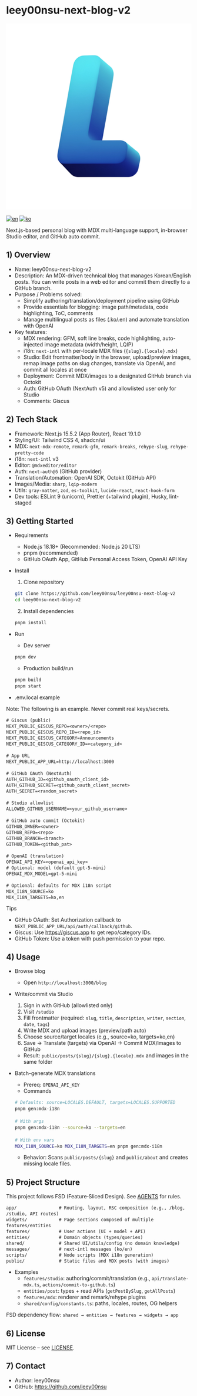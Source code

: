 # leey00nsu-next-blog-v2

![logo](./public/logo.png)

[![en](https://img.shields.io/badge/lang-en-red.svg)](./README.en.md) [![ko](https://img.shields.io/badge/lang-ko-blue.svg)](./README.md)

Next.js-based personal blog with MDX multi-language support, in-browser Studio editor, and GitHub auto commit.

## 1) Overview

- Name: leey00nsu-next-blog-v2
- Description: An MDX-driven technical blog that manages Korean/English posts. You can write posts in a web editor and commit them directly to a GitHub branch.
- Purpose / Problems solved:
  - Simplify authoring/translation/deployment pipeline using GitHub
  - Provide essentials for blogging: image path/metadata, code highlighting, ToC, comments
  - Manage multilingual posts as files (.ko/.en) and automate translation with OpenAI
- Key features:
  - MDX rendering: GFM, soft line breaks, code highlighting, auto-injected image metadata (width/height, LQIP)
  - i18n: `next-intl` with per-locale MDX files (`{slug}.{locale}.mdx`)
  - Studio: Edit frontmatter/body in the browser, upload/preview images, remap image paths on slug changes, translate via OpenAI, and commit all locales at once
  - Deployment: Commit MDX/images to a designated GitHub branch via Octokit
  - Auth: GitHub OAuth (NextAuth v5) and allowlisted user only for Studio
  - Comments: Giscus

## 2) Tech Stack

- Framework: Next.js 15.5.2 (App Router), React 19.1.0
- Styling/UI: Tailwind CSS 4, shadcn/ui
- MDX: `next-mdx-remote`, `remark-gfm`, `remark-breaks`, `rehype-slug`, `rehype-pretty-code`
- i18n: `next-intl` v3
- Editor: `@mdxeditor/editor`
- Auth: `next-auth@5` (GitHub provider)
- Translation/Automation: OpenAI SDK, Octokit (GitHub API)
- Images/Media: `sharp`, `lqip-modern`
- Utils: `gray-matter`, `zod`, `es-toolkit`, `lucide-react`, `react-hook-form`
- Dev tools: ESLint 9 (unicorn), Prettier (+tailwind plugin), Husky, lint-staged

## 3) Getting Started

- Requirements
  - Node.js 18.18+ (Recommended: Node.js 20 LTS)
  - pnpm (recommended)
  - GitHub OAuth App, GitHub Personal Access Token, OpenAI API Key

- Install
  1. Clone repository

  ```bash
  git clone https://github.com/leey00nsu/leey00nsu-next-blog-v2
  cd leey00nsu-next-blog-v2
  ```

  2. Install dependencies

  ```bash
  pnpm install
  ```

- Run
  - Dev server

  ```bash
  pnpm dev
  ```

  - Production build/run

  ```bash
  pnpm build
  pnpm start
  ```

- .env.local example

Note: The following is an example. Never commit real keys/secrets.

```env
# Giscus (public)
NEXT_PUBLIC_GISCUS_REPO=<owner>/<repo>
NEXT_PUBLIC_GISCUS_REPO_ID=<repo_id>
NEXT_PUBLIC_GISCUS_CATEGORY=Announcements
NEXT_PUBLIC_GISCUS_CATEGORY_ID=<category_id>

# App URL
NEXT_PUBLIC_APP_URL=http://localhost:3000

# GitHub OAuth (NextAuth)
AUTH_GITHUB_ID=<github_oauth_client_id>
AUTH_GITHUB_SECRET=<github_oauth_client_secret>
AUTH_SECRET=<random_secret>

# Studio allowlist
ALLOWED_GITHUB_USERNAME=<your_github_username>

# GitHub auto commit (Octokit)
GITHUB_OWNER=<owner>
GITHUB_REPO=<repo>
GITHUB_BRANCH=<branch>
GITHUB_TOKEN=<github_pat>

# OpenAI (translation)
OPENAI_API_KEY=<openai_api_key>
# Optional: model (default gpt-5-mini)
OPENAI_MDX_MODEL=gpt-5-mini

# Optional: defaults for MDX i18n script
MDX_I18N_SOURCE=ko
MDX_I18N_TARGETS=ko,en
```

Tips

- GitHub OAuth: Set Authorization callback to `NEXT_PUBLIC_APP_URL/api/auth/callback/github`.
- Giscus: Use https://giscus.app to get repo/category IDs.
- GitHub Token: Use a token with push permission to your repo.

## 4) Usage

- Browse blog
  - Open `http://localhost:3000/blog`

- Write/commit via Studio
  1. Sign in with GitHub (allowlisted only)
  2. Visit `/studio`
  3. Fill frontmatter (required: `slug`, `title`, `description`, `writer`, `section`, `date`, `tags`)
  4. Write MDX and upload images (preview/path auto)
  5. Choose source/target locales (e.g., source=ko, targets=ko,en)
  6. Save → Translate (targets) via OpenAI → Commit MDX/images to GitHub
  - Result: `public/posts/{slug}/{slug}.{locale}.mdx` and images in the same folder

- Batch-generate MDX translations
  - Prereq: `OPENAI_API_KEY`
  - Commands

  ```bash
  # Defaults: source=LOCALES.DEFAULT, targets=LOCALES.SUPPORTED
  pnpm gen:mdx-i18n

  # With args
  pnpm gen:mdx-i18n --source=ko --targets=en

  # With env vars
  MDX_I18N_SOURCE=ko MDX_I18N_TARGETS=en pnpm gen:mdx-i18n
  ```

  - Behavior: Scans `public/posts/{slug}` and `public/about` and creates missing locale files.

## 5) Project Structure

This project follows FSD (Feature‑Sliced Design). See [AGENTS](./AGENTS.md) for rules.

```
app/                # Routing, layout, RSC composition (e.g., /blog, /studio, API routes)
widgets/            # Page sections composed of multiple features/entities
features/           # User actions (UI + model + API)
entities/           # Domain objects (types/queries)
shared/             # Shared UI/utils/config (no domain knowledge)
messages/           # next-intl messages (ko/en)
scripts/            # Node scripts (MDX i18n generation)
public/             # Static files and MDX posts (with images)
```

- Examples
  - `features/studio`: authoring/commit/translation (e.g., `api/translate-mdx.ts`, `actions/commit-to-github.ts`)
  - `entities/post`: types + read APIs (`getPostBySlug`, `getAllPosts`)
  - `features/mdx`: renderer and remark/rehype plugins
  - `shared/config/constants.ts`: paths, locales, routes, OG helpers

FSD dependency flow: `shared → entities → features → widgets → app`

## 6) License

MIT License – see [LICENSE](./LICENSE).

## 7) Contact

- Author: leey00nsu
- GitHub: https://github.com/leey00nsu
